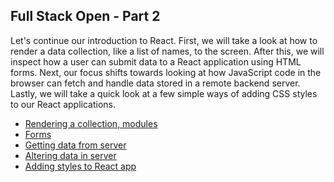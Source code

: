 ## Full Stack Open - Part 2
Let's continue our introduction to React. First, we will take a look at how to render a data collection, like a list of names, to the screen. After this, we will inspect how a user can submit data to a React application using HTML forms. Next, our focus shifts towards looking at how JavaScript code in the browser can fetch and handle data stored in a remote backend server. Lastly, we will take a quick look at a few simple ways of adding CSS styles to our React applications.

- <a href='https://fullstackopen.com/en/part2/rendering_a_collection_modules' target='_blank'>Rendering a collection, modules</a>
-  <a href='https://fullstackopen.com/en/part2/forms' target='_blank'>Forms</a>
- <a href='https://fullstackopen.com/en/part2/getting_data_from_server' target='_blank'>Getting data from server</a>
-  <a href='https://fullstackopen.com/en/part2/altering_data_in_server' target='_blank'>Altering data in server</a>
-  <a href='https://fullstackopen.com/en/part2/adding_styles_to_react_app' target='_blank'>Adding styles to React app</a>
